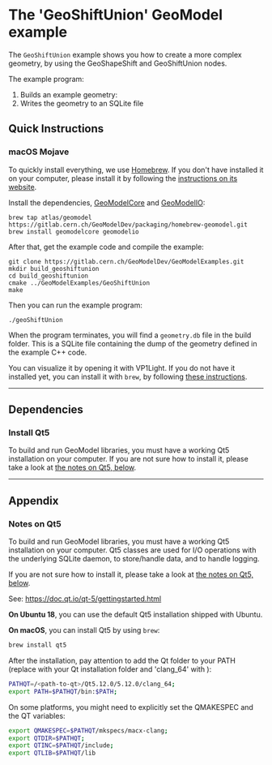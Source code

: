 # The 'GeoShiftUnion' GeoModel example


The `GeoShiftUnion` example shows you how to create a more complex geometry, by using the GeoShapeShift and GeoShiftUnion nodes.

The example program:

 1. Builds an example geometry:
 2. Writes the geometry to an SQLite file


## Quick Instructions

### macOS Mojave

To quickly install everything, we use [Homebrew](). If you don't have installed it on your computer, please install it by following the [instructions on its website]().

Install the dependencies, [GeoModelCore](https://gitlab.cern.ch/GeoModelDev/GeoModelCore) and [GeoModelIO](https://gitlab.cern.ch/GeoModelDev/GeoModelIO):

```
brew tap atlas/geomodel https://gitlab.cern.ch/GeoModelDev/packaging/homebrew-geomodel.git
brew install geomodelcore geomodelio
```

After that, get the example code and compile the example:

```
git clone https://gitlab.cern.ch/GeoModelDev/GeoModelExamples.git
mkdir build_geoshiftunion
cd build_geoshiftunion
cmake ../GeoModelExamples/GeoShiftUnion
make
```

Then you can run the example program:

```
./geoShiftUnion
```

When the program terminates, you will find a `geometry.db` file in the build folder. This is a SQLite file containing the dump of the geometry defined in the example C++ code.

You can visualize it by opening it with VP1Light. If you do not have it installed yet, you can install it with `brew`, by following [these instructions](https://github.com/ric-bianchi/homebrew-vp1light).

----

## Dependencies

### Install Qt5

To build and run GeoModel libraries, you must have a working Qt5 installation on your computer.
If you are not sure how to install it, please take a look at [the notes on Qt5, below](#notes-on-qt5).


----

## Appendix

### Notes on Qt5

To build and run GeoModel libraries, you must have a working Qt5 installation on your computer. Qt5 classes are used for I/O operations with the underlying SQLite daemon, to store/handle data, and to handle logging.

If you are not sure how to install it, please take a look at [the notes on Qt5, below](#notes-on-qt5).

See: <https://doc.qt.io/qt-5/gettingstarted.html>

**On Ubuntu 18**, you can use the default Qt5 installation shipped with Ubuntu.

**On macOS**, you can install Qt5 by using `brew`:

```bash
brew install qt5
```

After the installation, pay attention to add the Qt folder to your PATH (replace <path-to-qt> with your Qt installation folder and 'clang_64' with ):

```bash
PATHQT=/<path-to-qt>/Qt5.12.0/5.12.0/clang_64;
export PATH=$PATHQT/bin:$PATH;
```

On some platforms, you might need to explicitly set the QMAKESPEC and the QT variables:

```bash
export QMAKESPEC=$PATHQT/mkspecs/macx-clang;
export QTDIR=$PATHQT;
export QTINC=$PATHQT/include;
export QTLIB=$PATHQT/lib
```
